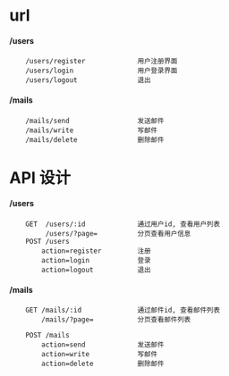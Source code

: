# url
#### /users                  
        /users/register             用户注册界面
        /users/login                用户登录界面
        /users/logout               退出

#### /mails
        /mails/send                 发送邮件
        /mails/write                写邮件
        /mails/delete               删除邮件

# API 设计
#### /users
        GET  /users/:id             通过用户id, 查看用户列表
             /users/?page=          分页查看用户信息
        POST /users
            action=register         注册
            action=login            登录
            action=logout           退出

#### /mails
        GET /mails/:id              通过邮件id, 查看邮件列表
            /mails/?page=           分页查看邮件列表

        POST /mails
            action=send             发送邮件
            action=write            写邮件
            action=delete           删除邮件